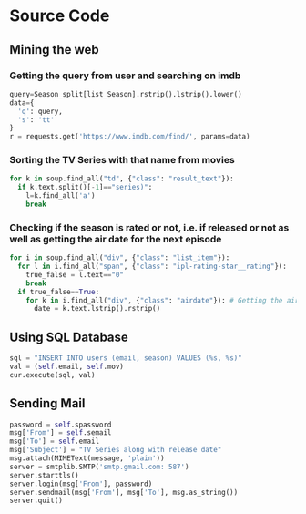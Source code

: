 # Source Code
## Mining the web
### Getting the query from user and searching on imdb
```Python
query=Season_split[list_Season].rstrip().lstrip().lower()
data={
  'q': query,
  's': 'tt'
}
r = requests.get('https://www.imdb.com/find/', params=data)
```
### Sorting the TV Series with that name from movies
```Python
for k in soup.find_all("td", {"class": "result_text"}):
  if k.text.split()[-1]=="series)":
    l=k.find_all('a')
    break
```
### Checking if the season is rated or not, i.e. if released or not as well as getting the air date for the next episode
```Python
for i in soup.find_all("div", {"class": "list_item"}):
  for l in i.find_all("span", {"class": "ipl-rating-star__rating"}):
    true_false = l.text=="0"
    break
  if true_false==True: 
    for k in i.find_all("div", {"class": "airdate"}): # Getting the air date for not released episodes.
      date = k.text.lstrip().rstrip()
```
## Using SQL Database
```Python
sql = "INSERT INTO users (email, season) VALUES (%s, %s)"
val = (self.email, self.mov)
cur.execute(sql, val)
```
## Sending Mail
```Python
password = self.spassword
msg['From'] = self.semail
msg['To'] = self.email
msg['Subject'] = "TV Series along with release date"
msg.attach(MIMEText(message, 'plain'))
server = smtplib.SMTP('smtp.gmail.com: 587')
server.starttls()
server.login(msg['From'], password)
server.sendmail(msg['From'], msg['To'], msg.as_string())
server.quit()
```
